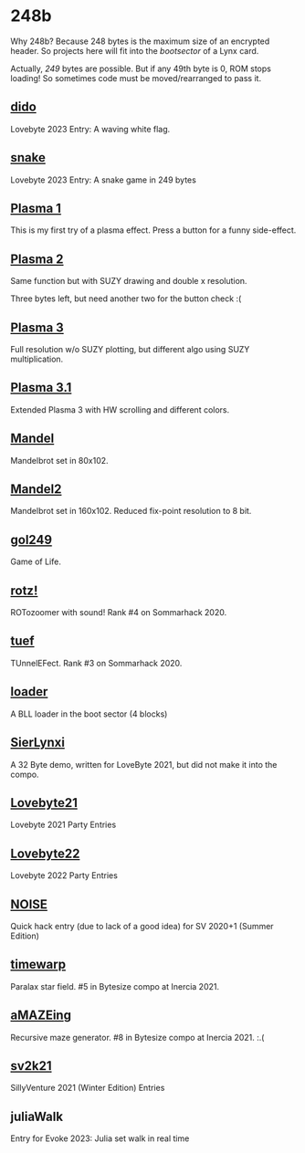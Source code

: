 # 248b

Why 248b? Because 248 bytes is the maximum size of an encrypted header.
So projects here will fit into the _bootsector_ of a Lynx card.

Actually, *249* bytes are possible. But if any 49th byte is 0, ROM stops loading!
So sometimes code must be moved/rearranged to pass it.

## [dido](dido)

Lovebyte 2023 Entry: A waving white flag.

## [snake](snake)

Lovebyte 2023 Entry: A snake game in 249 bytes

## [Plasma 1](plasma1)

This is my first try of a plasma effect. Press a button for a funny side-effect.

## [Plasma 2](plasma2)

Same function but with SUZY drawing and double x resolution.

Three bytes left, but need another two for the button check :(

## [Plasma 3](plasma3)

Full resolution w/o SUZY plotting, but different algo using SUZY multiplication.

## [Plasma 3.1](plasma3.1)

Extended Plasma 3 with HW scrolling and different colors.

## [Mandel](mandel)

Mandelbrot set in 80x102.

## [Mandel2](mandel2)

Mandelbrot set in 160x102. Reduced fix-point resolution to 8 bit.

## [gol249](gol249)

Game of Life.

## [rotz!](rotz)

ROTozoomer with sound! Rank #4 on Sommarhack 2020.

## [tuef](tuef)

TUnnelEFect. Rank #3 on Sommarhack 2020.

## [loader](loader)

A BLL loader in the boot sector (4 blocks)

## [SierLynxi](sierLynxi)

A 32 Byte demo, written for LoveByte 2021, but did not make it into the compo.

## [Lovebyte21](lovebyte21)

Lovebyte 2021 Party Entries

## [Lovebyte22](lovebyte22)

Lovebyte 2022 Party Entries

## [NOISE](noise)

Quick hack entry (due to lack of a good idea) for SV 2020+1 (Summer Edition)

## [timewarp](timewarp)

Paralax star field. #5 in Bytesize compo at Inercia 2021.

## [aMAZEing](aMAZEing)

Recursive maze generator. #8 in Bytesize compo at Inercia 2021. :.(

## [sv2k21](sv2k21)

SillyVenture 2021 (Winter Edition) Entries

## juliaWalk

Entry for Evoke 2023: Julia set walk in real time